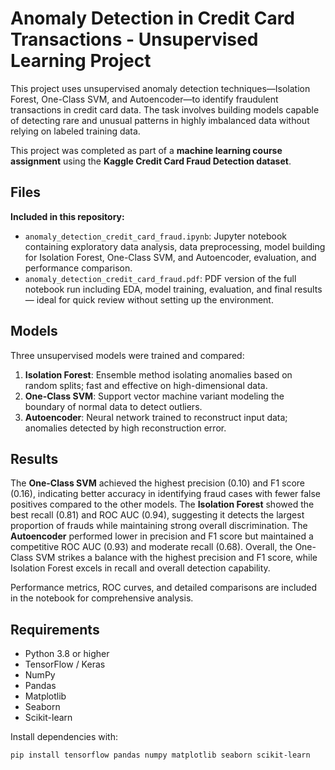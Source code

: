 # Anomaly Detection in Credit Card Transactions - Unsupervised Learning Project

This project uses unsupervised anomaly detection techniques—Isolation Forest, One-Class SVM, and Autoencoder—to identify fraudulent transactions in credit card data. The task involves building models capable of detecting rare and unusual patterns in highly imbalanced data without relying on labeled training data.

This project was completed as part of a **machine learning course assignment** using the **Kaggle Credit Card Fraud Detection dataset**.

## Files

**Included in this repository:**
- `anomaly_detection_credit_card_fraud.ipynb`: Jupyter notebook containing exploratory data analysis, data preprocessing, model building for Isolation Forest, One-Class SVM, and Autoencoder, evaluation, and performance comparison.
- `anomaly_detection_credit_card_fraud.pdf`: PDF version of the full notebook run including EDA, model training, evaluation, and final results — ideal for quick review without setting up the environment.

## Models

Three unsupervised models were trained and compared:
1. **Isolation Forest**: Ensemble method isolating anomalies based on random splits; fast and effective on high-dimensional data.
2. **One-Class SVM**: Support vector machine variant modeling the boundary of normal data to detect outliers.
3. **Autoencoder**: Neural network trained to reconstruct input data; anomalies detected by high reconstruction error.

## Results

The **One-Class SVM** achieved the highest precision (0.10) and F1 score (0.16), indicating better accuracy in identifying fraud cases with fewer false positives compared to the other models. The **Isolation Forest** showed the best recall (0.81) and ROC AUC (0.94), suggesting it detects the largest proportion of frauds while maintaining strong overall discrimination. The **Autoencoder** performed lower in precision and F1 score but maintained a competitive ROC AUC (0.93) and moderate recall (0.68). Overall, the One-Class SVM strikes a balance with the highest precision and F1 score, while Isolation Forest excels in recall and overall detection capability.

Performance metrics, ROC curves, and detailed comparisons are included in the notebook for comprehensive analysis.

## Requirements

- Python 3.8 or higher  
- TensorFlow / Keras  
- NumPy  
- Pandas  
- Matplotlib  
- Seaborn  
- Scikit-learn  

Install dependencies with:

```bash
pip install tensorflow pandas numpy matplotlib seaborn scikit-learn
